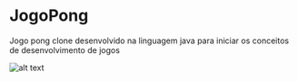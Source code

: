 # JogoPong
Jogo pong clone desenvolvido na linguagem java para iniciar os conceitos de desenvolvimento de jogos

![alt text](https://github.com/matheuspereiradev/JogoPong/blob/master/print.jpg?raw=true)
